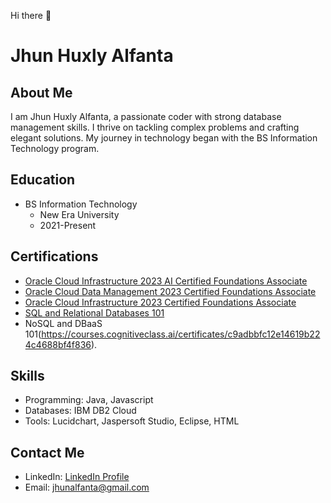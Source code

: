 Hi there 👋
# Jhun Huxly Alfanta

## About Me

I am Jhun Huxly Alfanta, a passionate coder with strong database management skills. I thrive on tackling complex problems and crafting elegant solutions. My journey in technology began with the BS Information Technology program.

## Education

- BS Information Technology
  - New Era University
  - 2021-Present

## Certifications

- [Oracle Cloud Infrastructure 2023 AI Certified Foundations Associate](https://catalog-education.oracle.com/pls/certview/sharebadge?id=6BDB5D69ED8C16C97911BD8DB1609D109111739319C146796F4499D0F254CE3E&fbclid=IwAR1KCmqbbVs9th2KDGwoqATOVSEvSiCTU69uaOlHavEHTXIdY4lER0GcHB8)
- [Oracle Cloud Data Management 2023 Certified Foundations Associate](https://catalog-education.oracle.com/pls/certview/sharebadge?id=5ADCD28AE82BCD943260E48DD638B0E90E3D5305FED68B9402958FB8A4470C0C&fbclid=IwAR27NtLCNRWK1Dk1WIqUpa4U8ykcEv8T-y-8cPHJLHfsIiJFI2BUPDK9-sc)
- [Oracle Cloud Infrastructure 2023 Certified Foundations Associate](https://catalog-education.oracle.com/pls/certview/sharebadge?id=83CC075730F4D7D29112DFABDA807B2F6F5639E3AAD0D8AB9A7B4A3094F3627E)
- [SQL and Relational Databases 101](https://courses.cognitiveclass.ai/certificates/9881aff6af9f4597bd024eea9a2c9a82)
- NoSQL and DBaaS 101(https://courses.cognitiveclass.ai/certificates/c9adbbfc12e14619b224c4688bf4f836).

## Skills

- Programming: Java, Javascript
- Databases: IBM DB2 Cloud
- Tools: Lucidchart, Jaspersoft Studio, Eclipse, HTML

## Contact Me

- LinkedIn: [LinkedIn Profile](https://www.linkedin.com/in/jhun-huxly-alfanta-38b50b2a3/)
- Email: jhunalfanta@gmail.com
